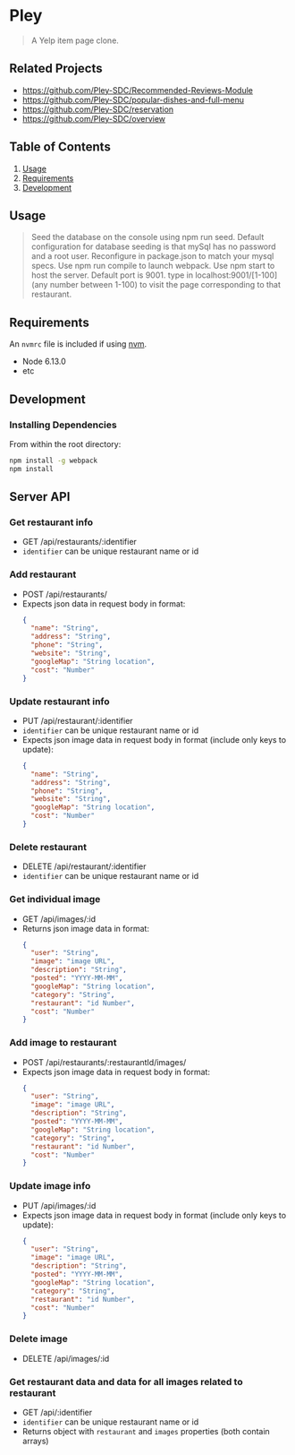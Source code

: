 # Pley

> A Yelp item page clone.

## Related Projects

  - https://github.com/Pley-SDC/Recommended-Reviews-Module
  - https://github.com/Pley-SDC/popular-dishes-and-full-menu
  - https://github.com/Pley-SDC/reservation
  - https://github.com/Pley-SDC/overview

## Table of Contents

1. [Usage](#Usage)
1. [Requirements](#Requirements)
1. [Development](#development)

## Usage

> Seed the database on the console using npm run seed.
> Default configuration for database seeding is that mySql has no password
> and a root user. Reconfigure in package.json to match your mysql specs.
> Use npm run compile to launch webpack.
> Use npm start to host the server. Default port is 9001.
> type in localhost:9001/[1-100] (any number between 1-100) to visit the page
> corresponding to that restaurant.

## Requirements

An `nvmrc` file is included if using [nvm](https://github.com/creationix/nvm).

- Node 6.13.0
- etc

## Development

### Installing Dependencies

From within the root directory:

```sh
npm install -g webpack
npm install
```
## Server API

### Get restaurant info
  * GET /api/restaurants/:identifier
  * `identifier` can be unique restaurant name or id

### Add restaurant
  * POST /api/restaurants/
  * Expects json data in request body in format:
    ```json
    {
      "name": "String",
      "address": "String",
      "phone": "String",
      "website": "String",
      "googleMap": "String location",
      "cost": "Number"
    }
    ```

### Update restaurant info
  * PUT /api/restaurant/:identifier
  * `identifier` can be unique restaurant name or id
  * Expects json image data in request body in format (include only keys to update):
    ```json
    {
      "name": "String",
      "address": "String",
      "phone": "String",
      "website": "String",
      "googleMap": "String location",
      "cost": "Number"
    }
    ```

### Delete restaurant
  * DELETE /api/restaurant/:identifier
  * `identifier` can be unique restaurant name or id

### Get individual image
  * GET /api/images/:id
  * Returns json image data in format:
    ```json
    {
      "user": "String",
      "image": "image URL",
      "description": "String",
      "posted": "YYYY-MM-MM",
      "googleMap": "String location",
      "category": "String",
      "restaurant": "id Number",
      "cost": "Number"
    }
    ```

### Add image to restaurant
  * POST /api/restaurants/:restaurantId/images/
  * Expects json image data in request body in format:
    ```json
    {
      "user": "String",
      "image": "image URL",
      "description": "String",
      "posted": "YYYY-MM-MM",
      "googleMap": "String location",
      "category": "String",
      "restaurant": "id Number",
      "cost": "Number"
    }
    ```
### Update image info
  * PUT /api/images/:id
  * Expects json image data in request body in format (include only keys to update):
    ```json
    {
      "user": "String",
      "image": "image URL",
      "description": "String",
      "posted": "YYYY-MM-MM",
      "googleMap": "String location",
      "category": "String",
      "restaurant": "id Number",
      "cost": "Number"
    }
    ```
### Delete image
  * DELETE /api/images/:id

### Get restaurant data and data for all images related to restaurant
  * GET /api/:identifier
  * `identifier` can be unique restaurant name or id
  * Returns object with `restaurant` and `images` properties (both contain arrays)
